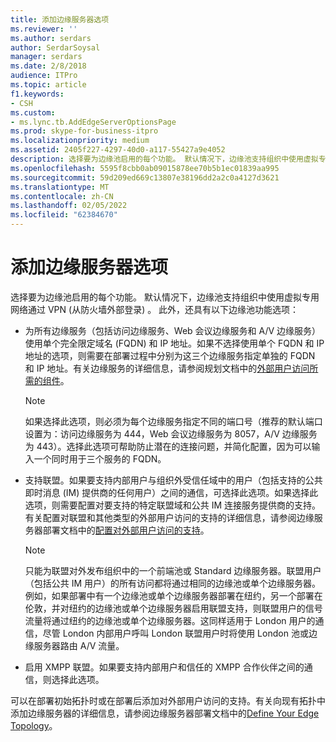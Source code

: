 ```yaml
---
title: 添加边缘服务器选项
ms.reviewer: ''
ms.author: serdars
author: SerdarSoysal
manager: serdars
ms.date: 2/8/2018
audience: ITPro
ms.topic: article
f1.keywords:
- CSH
ms.custom:
- ms.lync.tb.AddEdgeServerOptionsPage
ms.prod: skype-for-business-itpro
ms.localizationpriority: medium
ms.assetid: 2405f227-4297-40d0-a117-55427a9e4052
description: 选择要为边缘池启用的每个功能。 默认情况下，边缘池支持组织中使用虚拟专用网络通过 VPN (从防火墙外部登录) 。 此外，还具有以下边缘池功能选项：
ms.openlocfilehash: 5595f8cbb0ab09015878ee70b5b1ec01839aa995
ms.sourcegitcommit: 59d209ed669c13807e38196dd2a2c0a4127d3621
ms.translationtype: MT
ms.contentlocale: zh-CN
ms.lasthandoff: 02/05/2022
ms.locfileid: "62384670"
---
```

# <a name="add-edge-server-options"></a>添加边缘服务器选项

选择要为边缘池启用的每个功能。 默认情况下，边缘池支持组织中使用虚拟专用网络通过 VPN (从防火墙外部登录) 。 此外，还具有以下边缘池功能选项：

- 为所有边缘服务（包括访问边缘服务、Web 会议边缘服务和 A/V 边缘服务）使用单个完全限定域名 (FQDN) 和 IP 地址。如果不选择使用单个 FQDN 和 IP 地址的选项，则需要在部署过程中分别为这三个边缘服务指定单独的 FQDN 和 IP 地址。有关边缘服务的详细信息，请参阅规划文档中的[外部用户访问所需的组件](/previous-versions/office/lync-server-2013/lync-server-2013-components-required-for-external-user-access)。

    > [!NOTE]
    > 如果选择此选项，则必须为每个边缘服务指定不同的端口号（推荐的默认端口设置为：访问边缘服务为 444，Web 会议边缘服务为 8057，A/V 边缘服务为 443）。选择此选项可帮助防止潜在的连接问题，并简化配置，因为可以输入一个同时用于三个服务的 FQDN。

- 支持联盟。如果要支持内部用户与组织外受信任域中的用户（包括支持的公共即时消息 (IM) 提供商的任何用户）之间的通信，可选择此选项。如果选择此选项，则需要配置对要支持的特定联盟域和公共 IM 连接服务提供商的支持。有关配置对联盟和其他类型的外部用户访问的支持的详细信息，请参阅边缘服务器部署文档中的[配置对外部用户访问的支持](/previous-versions/office/lync-server-2013/lync-server-2013-configuring-support-for-external-user-access)。

    > [!NOTE]
    > 只能为联盟对外发布组织中的一个前端池或 Standard 边缘服务器。联盟用户（包括公共 IM 用户）的所有访问都将通过相同的边缘池或单个边缘服务器。例如，如果部署中有一个边缘池或单个边缘服务器部署在纽约，另一个部署在伦敦，并对纽约的边缘池或单个边缘服务器启用联盟支持，则联盟用户的信号流量将通过纽约的边缘池或单个边缘服务器。这同样适用于 London 用户的通信，尽管 London 内部用户呼叫 London 联盟用户时将使用 London 池或边缘服务器路由 A/V 流量。

- 启用 XMPP 联盟。如果要支持内部用户和信任的 XMPP 合作伙伴之间的通信，则选择此选项。

可以在部署初始拓扑时或在部署后添加对外部用户访问的支持。有关向现有拓扑中添加边缘服务器的详细信息，请参阅边缘服务器部署文档中的[Define Your Edge Topology](/previous-versions/office/lync-server-2013/lync-server-2013-define-your-edge-topology)。